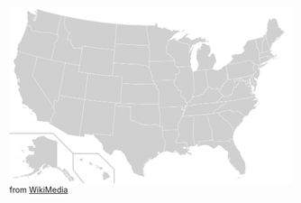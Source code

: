
![blank map](./USA_2024.svg) from [WikiMedia](https://commons.wikimedia.org/wiki/File:Blank_US_Map_(states_only).svg)
